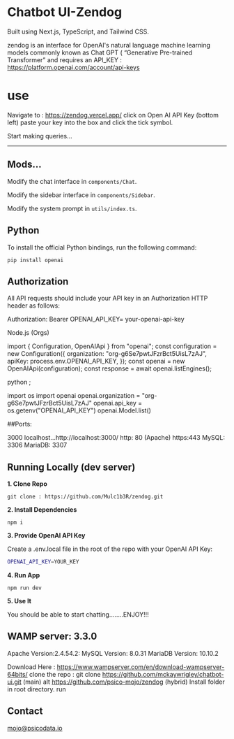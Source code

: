 # Chatbot UI-Zendog

Built using Next.js, TypeScript, and Tailwind CSS.

zendog is an interface for OpenAI's natural language machine learning models commonly known as Chat GPT ( “Generative Pre-trained Transformer”
and requires an API_KEY : https://platform.openai.com/account/api-keys
# use
Navigate to : https://zendog.vercel.app/ 
click on Open AI API Key (bottom left) paste your key into the box and click the tick symbol.

Start making queries...

************************************************************************************************************************************************************************


## Mods...

Modify the chat interface in `components/Chat`.

Modify the sidebar interface in `components/Sidebar`.

Modify the system prompt in `utils/index.ts`.

## Python

To install the official Python bindings, run the following command:

```pip install openai```

## Authorization

All API requests should include your API key in an Authorization HTTP header as follows:

Authorization: Bearer OPENAI_API_KEY= your-openai-api-key

  
  Node.js (Orgs)
  
  import { Configuration, OpenAIApi } from "openai";
const configuration = new Configuration({
    organization: "org-g6Se7pwtJFzrBct5UisL7zAJ",
    apiKey: process.env.OPENAI_API_KEY,
});
const openai = new OpenAIApi(configuration);
const response = await openai.listEngines();

python ; 

import os
import openai
openai.organization = "org-g6Se7pwtJFzrBct5UisL7zAJ"
openai.api_key = os.getenv("OPENAI_API_KEY")
openai.Model.list()

##Ports:

3000 localhost...http://localhost:3000/
http: 80  (Apache)
https:443
MySQL: 3306
MariaDB: 3307 
 
## Running Locally (dev server) 

**1. Clone Repo**

```
git clone : https://github.com/Mulc1b3R/zendog.git
```

**2. Install Dependencies**

```
npm i  
```

**3. Provide OpenAI API Key**

Create a .env.local file in the root of the repo with your OpenAI API Key:

```bash
OPENAI_API_KEY=YOUR_KEY
```

**4. Run App**

```
npm run dev
```

**5. Use It**

You should be able to start chatting........ENJOY!!!

## WAMP server: 3.3.0
Apache Version:2.4.54.2:
MySQL Version:
8.0.31 
MariaDB Version:
10.10.2

Download Here : https://www.wampserver.com/en/download-wampserver-64bits/
clone the repo : git clone https://github.com/mckaywrigley/chatbot-ui.git (main) alt  https://github.com/psico-mojo/zendog (hybrid)
Install folder in root directory.
run

## Contact

mojo@psicodata.io     

